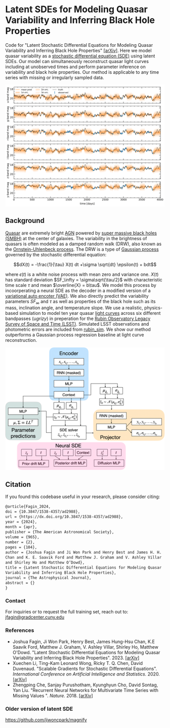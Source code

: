 # Latent SDEs for Modeling Quasar Variability and Inferring Black Hole Properties

Code for "Latent Stochastic Differential Equations for Modeling Quasar Variability and Inferring Black Hole Properties" [[arXiv]](https://arxiv.org/abs/2304.04277). Here we model quasar variability as a [stochastic differential equation (SDE)](https://en.wikipedia.org/wiki/Stochastic_differential_equation) using latent SDEs. Our model can simultaneously reconstruct quasar light curves including at unobserved times and perform parameter inference on variability and black hole properties. Our method is applicable to any time series with missing or irregularly sampled data. 

<p align="center">
  <img width="750" src="assets/recovery.png">
</p>

## Background
[Quasar](https://en.wikipedia.org/wiki/Quasar) are extremely bright [AGN](https://en.wikipedia.org/wiki/Active_galactic_nucleus) powered by [super massive black holes (SMBH)](https://en.wikipedia.org/wiki/Supermassive_black_hole) at the center of galaxies. The variability in the brightness of quasars is often modeled as a damped random walk (DRW), also known as the [Ornstein-Uhlenbeck process](https://en.wikipedia.org/wiki/Ornstein%E2%80%93Uhlenbeck_process). The DRW is a type of [Gaussian process](https://en.wikipedia.org/wiki/Gaussian_process) governed by the stochastic differential equation:

```math
dX(t) = -\frac{1}{\tau} X(t) dt +\sigma \sqrt{dt} \epsilon(t) + bdt
```

where $\epsilon(t)$ is a white noise process with mean zero and variance one. $X(t)$ has standard deviation $SF_\infty = \sigma\sqrt{\tau/2}$ with characteristic time scale $\tau$ and mean $\overline{X} = b\tau$. We model this process by incoorperating a neural SDE as the decoder in a modified version of a [variational auto encoter (VAE)](https://en.wikipedia.org/wiki/Variational_autoencoder). We also directly predict the variability parameters $SF_\infty$ and $\tau$ as well as properties of the black hole such as its mass, inclination angle, and temperature slope. We use a realistic, physics-based simulation to model ten year quasar [light curves](https://en.wikipedia.org/wiki/Light_curve) across six different bandpasses (*ugrizy*) in preperation for the [Rubin Observatory Legacy Survey of Space and Time (LSST)](https://en.wikipedia.org/wiki/Vera_C._Rubin_Observatory). Simulated LSST observations and photometric errors are included from [rubin_sim](https://github.com/lsst/rubin_sim). We show our method outperforms a Gaussian process regression baseline at light curve reconstruction.

<p align="center">
  <img width="600" src="assets/model.png">
</p>

## Citation

If you found this codebase useful in your research, please consider citing:

```
@article{Fagin_2024,
doi = {10.3847/1538-4357/ad2988},
url = {https://dx.doi.org/10.3847/1538-4357/ad2988},
year = {2024},
month = {apr},
publisher = {The American Astronomical Society},
volume = {965},
number = {2},
pages = {104},
author = {Joshua Fagin and Ji Won Park and Henry Best and James H. H. Chan and K. E. Saavik Ford and Matthew J. Graham and V. Ashley Villar and Shirley Ho and Matthew O’Dowd},
title = {Latent Stochastic Differential Equations for Modeling Quasar Variability and Inferring Black Hole Properties},
journal = {The Astrophysical Journal},
abstract = {}
}
```

### Contact
For inquiries or to request the full training set, reach out to: jfagin@gradcenter.cuny.edu

### References
- Joshua Fagin, Ji Won Park, Henry Best, James Hung-Hsu Chan, K.E Saavik Ford, Matthew J. Graham, V. Ashley Villar, Shirley Ho, Matthew O'Dowd. "Latent Stochastic Differential Equations for Modeling Quasar Variability and Inferring Black Hole Properties". 2023. [[arXiv]](https://arxiv.org/abs/2304.04277) 
- Xuechen Li, Ting-Kam Leonard Wong, Ricky T. Q. Chen, David Duvenaud. "Scalable Gradients for Stochastic Differential Equations". *International Conference on Artificial Intelligence and Statistics.* 2020. [[arXiv]](https://arxiv.org/pdf/2001.01328.pdf)
- Zhengping Che, Sanjay Purushotham, Kyunghyun Cho, David Sontag, Yan Liu. "Recurrent Neural Networks for Multivariate Time Series with Missing Values
". *Nature.* 2018. [[arXiv]](https://arxiv.org/pdf/2001.01328.pdf)

### Older version of latent SDE
https://github.com/jiwoncpark/magnify
